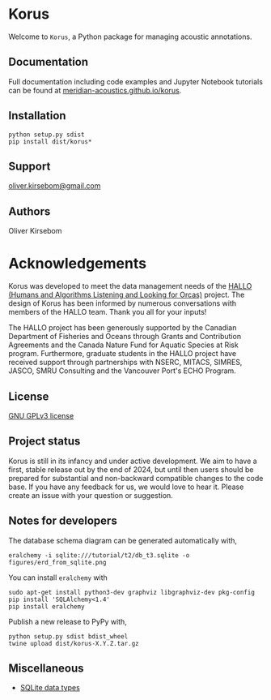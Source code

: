 # Korus

Welcome to `Korus`, a Python package for managing acoustic annotations.


## Documentation

Full documentation including code examples and Jupyter Notebook tutorials
can be found at [meridian-acoustics.github.io/korus](https://meridian-acoustics.github.io/korus).


## Installation 

```
python setup.py sdist
pip install dist/korus*
```


## Support

oliver.kirsebom@gmail.com


## Authors

Oliver Kirsebom


# Acknowledgements

Korus was developed to meet the data management needs of the 
[HALLO (Humans and Algorithms Listening and Looking for Orcas)](https://orca.research.sfu.ca)
project. The design of Korus has been informed by numerous conversations 
with members of the HALLO team. Thank you all for your inputs!

The HALLO project has been generously supported by the Canadian Department of Fisheries 
and Oceans through Grants and Contribution Agreements and the Canada Nature Fund for Aquatic 
Species at Risk program. Furthermore, graduate students in the HALLO project have received 
support through partnerships with NSERC, MITACS, SIMRES, JASCO, SMRU Consulting and the Vancouver 
Port's ECHO Program. 


## License

[GNU GPLv3 license](https://www.gnu.org/licenses/) 


## Project status

Korus is still in its infancy and under active development. We aim to have a first, stable 
release out by the end of 2024, but until then users should be prepared for substantial and 
non-backward compatible changes to the code base. If you have any feedback for us, we would 
love to hear it. Please create an issue with your question or suggestion.


## Notes for developers

The database schema diagram can be generated automatically with,
```
eralchemy -i sqlite:///tutorial/t2/db_t3.sqlite -o figures/erd_from_sqlite.png
```
You can install `eralchemy` with
```
sudo apt-get install python3-dev graphviz libgraphviz-dev pkg-config
pip install 'SQLAlchemy<1.4'
pip install eralchemy
```

Publish a new release to PyPy with,
```
python setup.py sdist bdist_wheel
twine upload dist/korus-X.Y.Z.tar.gz
```


## Miscellaneous

 * [SQLite data types](https://www.sqlite.org/datatype3.html)


